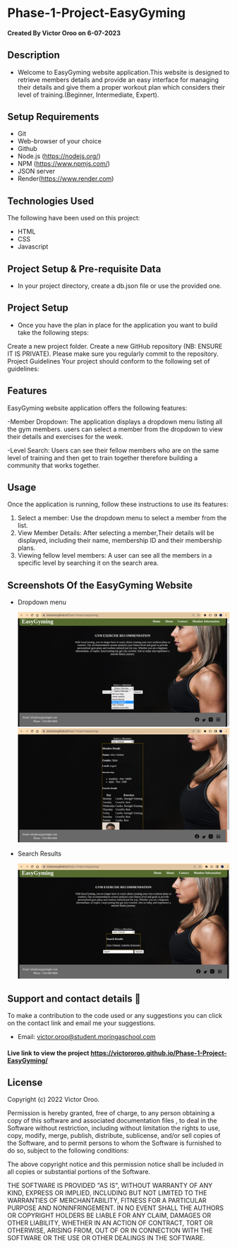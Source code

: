 # Phase-1-Project-EasyGyming
#### Created By Victor Oroo on 6-07-2023

## Description

- Welcome to EasyGyming website application.This website is designed to retrieve members details and provide an easy interface for managing their details and give them a proper workout plan which considers their level of training.(Beginner, Intermediate, Expert).

## Setup Requirements

- Git
- Web-browser of your choice
- Github
- Node.js (https://nodejs.org/)
- NPM (https://www.npmjs.com/)
- JSON server
- Render(https://www.render.com)

## Technologies Used

The following have been used on this project:

- HTML
- CSS
- Javascript

## Project Setup & Pre-requisite Data

- In your project directory, create a db.json file or use the provided one.

## Project Setup
- Once you have the plan in place for the application you want to build take the following steps:

Create a new project folder.
Create a new GitHub repository (NB: ENSURE IT IS PRIVATE).
Please make sure you regularly commit to the repository.
Project Guidelines
Your project should conform to the following set of guidelines:

## Features
EasyGyming website application offers the following features:

-Member Dropdown: The application displays a dropdown menu listing all the gym members.
users can select a member from the dropdown to view their details and exercises for the week.

-Level Search: Users can see their fellow members who are on the same level of training and then get 
to train together therefore building a community that works together.

## Usage
Once the application is running, follow these instructions to use its features:

1. Select a member: Use the dropdown menu to select a member from the list.
2. View Member Details: After selecting a member,Their details will be displayed, including their name, membership ID and their membership plans.
3. Viewing fellow level members: A user can see all the members in a specific level by searching it on the search area.

## Screenshots Of the EasyGyming Website

- Dropdown menu

  <img src="./Screenshots-EasyGyming/Screenshot dropdown menu.png" alt="screenshot" />
  <img src="./Screenshots-EasyGyming/Screenshot select dropdown menu.png" alt="screenshot" />

- Search Results

  <img src="./Screenshots-EasyGyming/Screenshot show search results.png" alt="screenshot" />

## Support and contact details 🙂

To make a contribution to the code used or any suggestions you can click on the contact link and email me your suggestions.

- Email: victor.oroo@student.moringaschool.com

#### Live link to view the project  https://victororoo.github.io/Phase-1-Project-EasyGyming/

## License

Copyright (c) 2022 Victor Oroo.

Permission is hereby granted, free of charge, to any person obtaining a copy
of this software and associated documentation files , to deal
in the Software without restriction, including without limitation the rights
to use, copy, modify, merge, publish, distribute, sublicense, and/or sell
copies of the Software, and to permit persons to whom the Software is
furnished to do so, subject to the following conditions:

The above copyright notice and this permission notice shall be included in all
copies or substantial portions of the Software.

THE SOFTWARE IS PROVIDED "AS IS", WITHOUT WARRANTY OF ANY KIND, EXPRESS OR
IMPLIED, INCLUDING BUT NOT LIMITED TO THE WARRANTIES OF MERCHANTABILITY,
FITNESS FOR A PARTICULAR PURPOSE AND NONINFRINGEMENT. IN NO EVENT SHALL THE
AUTHORS OR COPYRIGHT HOLDERS BE LIABLE FOR ANY CLAIM, DAMAGES OR OTHER
LIABILITY, WHETHER IN AN ACTION OF CONTRACT, TORT OR OTHERWISE, ARISING FROM,
OUT OF OR IN CONNECTION WITH THE SOFTWARE OR THE USE OR OTHER DEALINGS IN THE
SOFTWARE.

